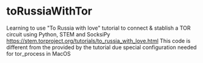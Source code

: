 # toRussiaWithTor
Learning to use "To Russia with love" tutorial to connect &amp; stablish a TOR circuit using Python, STEM and SocksiPy https://stem.torproject.org/tutorials/to_russia_with_love.html This code is different from the provided by the tutorial due special configuration needed for tor_process in MacOS
